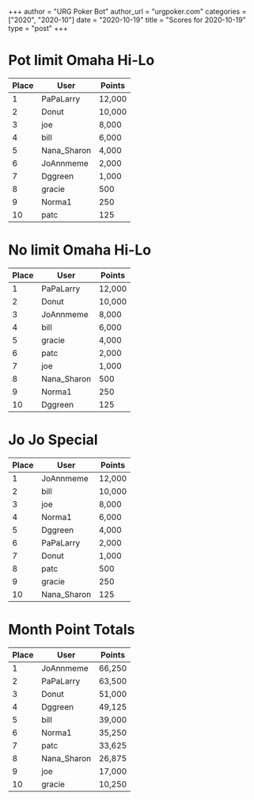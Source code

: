 +++
author = "URG Poker Bot"
author_url = "urgpoker.com"
categories = ["2020", "2020-10"]
date = "2020-10-19"
title = "Scores for 2020-10-19"
type = "post"
+++
# Pot limit Omaha Hi-Lo

| Place | User | Points |
|-------|------|--------|
| 1 | PaPaLarry | 12,000 |
| 2 | Donut | 10,000 |
| 3 | joe | 8,000 |
| 4 | bill | 6,000 |
| 5 | Nana_Sharon | 4,000 |
| 6 | JoAnnmeme | 2,000 |
| 7 | Dggreen | 1,000 |
| 8 | gracie | 500 |
| 9 | Norma1 | 250 |
| 10 | patc | 125 |

# No limit Omaha Hi-Lo

| Place | User | Points |
|-------|------|--------|
| 1 | PaPaLarry | 12,000 |
| 2 | Donut | 10,000 |
| 3 | JoAnnmeme | 8,000 |
| 4 | bill | 6,000 |
| 5 | gracie | 4,000 |
| 6 | patc | 2,000 |
| 7 | joe | 1,000 |
| 8 | Nana_Sharon | 500 |
| 9 | Norma1 | 250 |
| 10 | Dggreen | 125 |

# Jo Jo Special

| Place | User | Points |
|-------|------|--------|
| 1 | JoAnnmeme | 12,000 |
| 2 | bill | 10,000 |
| 3 | joe | 8,000 |
| 4 | Norma1 | 6,000 |
| 5 | Dggreen | 4,000 |
| 6 | PaPaLarry | 2,000 |
| 7 | Donut | 1,000 |
| 8 | patc | 500 |
| 9 | gracie | 250 |
| 10 | Nana_Sharon | 125 |

# Month Point Totals

| Place | User | Points |
|-------|------|--------|
| 1 | JoAnnmeme | 66,250 |
| 2 | PaPaLarry | 63,500 |
| 3 | Donut | 51,000 |
| 4 | Dggreen | 49,125 |
| 5 | bill | 39,000 |
| 6 | Norma1 | 35,250 |
| 7 | patc | 33,625 |
| 8 | Nana_Sharon | 26,875 |
| 9 | joe | 17,000 |
| 10 | gracie | 10,250 |
